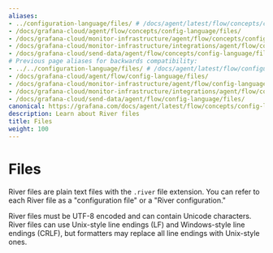 ```yaml
---
aliases:
- ../configuration-language/files/ # /docs/agent/latest/flow/concepts/configuration-language/files/
- /docs/grafana-cloud/agent/flow/concepts/config-language/files/
- /docs/grafana-cloud/monitor-infrastructure/agent/flow/concepts/config-language/files/
- /docs/grafana-cloud/monitor-infrastructure/integrations/agent/flow/concepts/config-language/files/
- /docs/grafana-cloud/send-data/agent/flow/concepts/config-language/files/
# Previous page aliases for backwards compatibility:
- ../../configuration-language/files/ # /docs/agent/latest/flow/configuration-language/files/
- /docs/grafana-cloud/agent/flow/config-language/files/
- /docs/grafana-cloud/monitor-infrastructure/agent/flow/config-language/files/
- /docs/grafana-cloud/monitor-infrastructure/integrations/agent/flow/config-language/files/
- /docs/grafana-cloud/send-data/agent/flow/config-language/files/
canonical: https://grafana.com/docs/agent/latest/flow/concepts/config-language/files/
description: Learn about River files
title: Files
weight: 100
---
```


# Files

River files are plain text files with the `.river` file extension.
You can refer to each River file as a "configuration file" or a "River configuration."

River files must be UTF-8 encoded and can contain Unicode characters.
River files can use Unix-style line endings (LF) and Windows-style line endings (CRLF), but formatters may replace all line endings with Unix-style ones.
